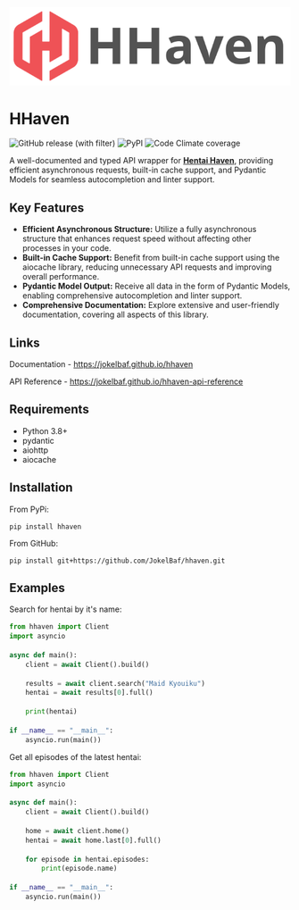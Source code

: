 ![](https://github.com/JokelBaf/hhaven/raw/master/docs/assets/logo-light.png)


# HHaven
![GitHub release (with filter)](https://img.shields.io/github/v/release/jokelbaf/hhaven?style=for-the-badge&logo=github&label=Version&labelColor=%23c7423e) ![PyPI](https://img.shields.io/pypi/v/hhaven?style=for-the-badge&logo=pypi&logoColor=white) ![Code Climate coverage](https://img.shields.io/codeclimate/coverage/JokelBaf/hhaven?style=for-the-badge&logo=codeclimate&logoColor=white)

A well-documented and typed API wrapper for [**Hentai Haven**](https://hentaihaven.xxx/), providing efficient asynchronous requests, built-in cache support, and Pydantic Models for seamless autocompletion and linter support.

## Key Features
- **Efficient Asynchronous Structure:** Utilize a fully asynchronous structure that enhances request speed without affecting other processes in your code.
- **Built-in Cache Support:** Benefit from built-in cache support using the aiocache library, reducing unnecessary API requests and improving overall performance.
- **Pydantic Model Output:** Receive all data in the form of Pydantic Models, enabling comprehensive autocompletion and linter support.
- **Comprehensive Documentation:** Explore extensive and user-friendly documentation, covering all aspects of this library.

## Links
Documentation - https://jokelbaf.github.io/hhaven

API Reference - https://jokelbaf.github.io/hhaven-api-reference

## Requirements

- Python 3.8+
- pydantic
- aiohttp
- aiocache

## Installation
From PyPi:
```console
pip install hhaven
```
From GitHub:
```console
pip install git+https://github.com/JokelBaf/hhaven.git
```

## Examples
Search for hentai by it's name:
```python
from hhaven import Client
import asyncio

async def main():
    client = await Client().build()

    results = await client.search("Maid Kyouiku")
    hentai = await results[0].full()

    print(hentai)
        
if __name__ == "__main__":
    asyncio.run(main())
```
Get all episodes of the latest hentai:
```python
from hhaven import Client
import asyncio

async def main():
    client = await Client().build()
    
    home = await client.home()
    hentai = await home.last[0].full()
    
    for episode in hentai.episodes:
        print(episode.name)
        
if __name__ == "__main__":
    asyncio.run(main())
```
